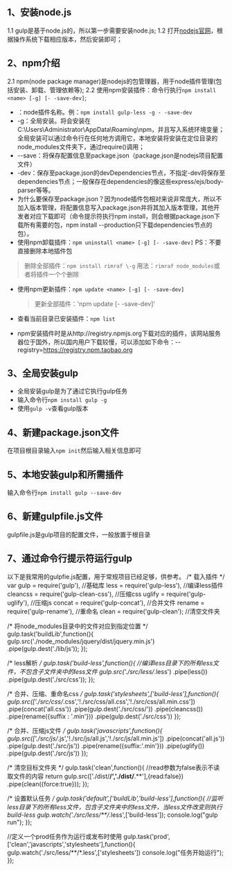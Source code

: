 ## 1、安装node.js
   1.1 gulp是基于node.js的，所以第一步需要安装node.js;
   1.2 打开[nodejs官网](https://nodejs.org/en/)，根据操作系统下载相应版本，然后安装即可；
## 2、npm介绍
   2.1 npm(node package manager)是nodejs的包管理器，用于node插件管理(包括安装、卸载、管理依赖等);
   2.2 使用npm安装插件：命令行执行`npm install <name> [-g] [- -save-dev]`;
   - <name>：node插件名称。例：`npm install gulp-less -g - -save-dev`
   - \-g：全局安装。将会安装在C:\Users\Administrator\AppData\Roaming\npm，并且写入系统环境变量；全局安装可以通过命令行在任何地方调用它，本地安装将安装在定位目录的node_modules文件夹下，通过require()调用；
   - \-\-save：将保存配置信息至package.json（package.json是nodejs项目配置文件）
   - \-dev：保存至package.json的devDependencies节点，不指定-dev将保存至dependencies节点；一般保存在dependencies的像这些express/ejs/body-parser等等。
   - 为什么要保存至package.json？因为node插件包相对来说非常庞大，所以不加入版本管理，将配置信息写入package.json并将其加入版本管理，其他开发者对应下载即可（命令提示符执行npm install，则会根据package.json下载所有需要的包，npm install \-\-production只下载dependencies节点的包）。
   - 使用npm卸载插件：`npm uninstall <name> [-g] [- -save-dev]` PS：不要直接删除本地插件包
  > 删除全部插件：`npm install rimraf \-g` 用法：`rimraf node_modules`或者将插件一个个删除

- 使用npm更新插件：`npm update <name> [-g] [- -save-dev]`
  > 更新全部插件：'npm update [- -save-dev]'

- 查看当前目录已安装插件：`npm list`
- npm安装插件时是从http://registry.npmjs.org下载对应的插件，该网站服务器位于国外，所以国内用户下载较慢，可以添加如下命令：\-\-registry=https://registry.npm.taobao.org
## 3、全局安装gulp
- 全局安装gulp是为了通过它执行gulp任务
- 输入命令行`npm install gulp -g`
- 使用`gulp -v`查看gulp版本
## 4、新建package.json文件
在项目根目录输入`npm init`然后输入相关信息即可
## 5、本地安装gulp和所需插件
输入命令行`npm install gulp --save-dev`
## 6、新建gulpfile.js文件
gulpfile.js是gulp项目的配置文件，一般放置于根目录

## 7、通过命令行提示符运行gulp

以下是我常用的gulpfie.js配置，用于常规项目已经足够，供参考。
/* 载入插件 */
var gulp = require('gulp'),  //基础库
    less = require('gulp-less'),  //编译less插件
    cleancss = require('gulp-clean-css'),  //压缩css
    uglify = require('gulp-uglify'),  //压缩js
    concat = require('gulp-concat'),   //合并文件
    rename = require('gulp-rename'),  //重命名
    clean = require('gulp-clean');    //清空文件夹

/* 将node_modules目录中的文件对应到指定位置 */
gulp.task('buildLib',function(){
    gulp.src('./node_modules/jquery/dist/jquery.min.js')
        .pipe(gulp.dest('./lib/js'));
});

/* less解析 */
gulp.task('build-less',function(){
    //编译less目录下的所有less文件，不包含子文件夹中的less文件
    gulp.src('./src/less/*.less')
        .pipe(less())
        .pipe(gulp.dest('./src/css'));
});

/* 合并、压缩、重命名css */
gulp.task('stylesheets',['build-less'],function(){
    gulp.src(['./src/css/*.css','!./src/css/all.css','!./src/css/all.min.css'])
        .pipe(concat('all.css'))
        .pipe(gulp.dest('./src/css/'))
        .pipe(cleancss())
        .pipe(rename({suffix : '.min'}))
        .pipe(gulp.dest('./src/css'))
});

/* 合并、压缩js文件 */
gulp.task('javascripts',function(){
    gulp.src(['./src/js/*.js','!./src/js/all.js','!./src/js/all.min.js'])
        .pipe(concat('all.js'))
        .pipe(gulp.dest('./src/js'))
        .pipe(rename({suffix:'.min'}))
        .pipe(uglify())
        .pipe(gulp.dest('./src/js'))
});

/* 清空目标文件夹 */
gulp.task('clean',function(){
    //read参数为false表示不读取文件的内容
    return gulp.src(['./dist/**/','./dist/**.**'],{read:false})
        .pipe(clean({force:true}));
});


/* 设置默认任务 */
gulp.task('default',['buildLib','build-less'],function(){
    //监听less目录下的所有less文件，包含子文件夹中的less文件，当less文件改变则执行build-less
    gulp.watch('./src/less/**/*.less',['build-less']);
    console.log("gulp run");
});

//定义一个prod任务作为运行或发布时使用
gulp.task('prod',['clean','javascripts','stylesheets'],function(){
    gulp.watch('./src/less/**/*.less',['stylesheets'])
    console.log("任务开始运行");
});
</pre>